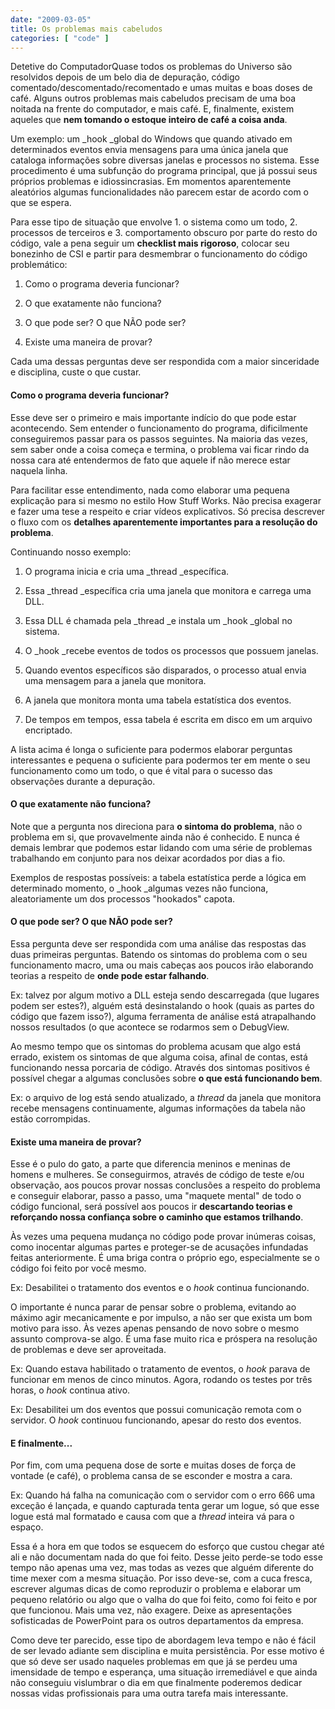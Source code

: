 ```yaml
---
date: "2009-03-05"
title: Os problemas mais cabeludos
categories: [ "code" ]
---
```

Detetive do ComputadorQuase todos os problemas do Universo são resolvidos depois de um belo dia de depuração, código comentado/descomentado/recomentado e umas muitas e boas doses de café. Alguns outros problemas mais cabeludos precisam de uma boa noitada na frente do computador, e mais café. E, finalmente, existem aqueles que **nem tomando o estoque inteiro de café a coisa anda**.

Um exemplo: um _hook _global do Windows que quando ativado em determinados eventos envia mensagens para uma única janela que cataloga informações sobre diversas janelas e processos no sistema. Esse procedimento é uma subfunção do programa principal, que já possui seus próprios problemas e idiossincrasias. Em momentos aparentemente aleatórios algumas funcionalidades não parecem estar de acordo com o que se espera.

Para esse tipo de situação que envolve 1. o sistema como um todo, 2. processos de terceiros e 3. comportamento obscuro por parte do resto do código, vale a pena seguir um **checklist mais rigoroso**, colocar seu bonezinho de CSI e partir para desmembrar o funcionamento do código problemático:

	
  1. Como o programa deveria funcionar?

	
  2. O que exatamente não funciona?

	
  3. O que pode ser? O que NÃO pode ser?

	
  4. Existe uma maneira de provar?

Cada uma dessas perguntas deve ser respondida com a maior sinceridade e disciplina, custe o que custar.

#### Como o programa deveria funcionar?

Esse deve ser o primeiro e mais importante indício do que pode estar acontecendo. Sem entender o funcionamento do programa, dificilmente conseguiremos passar para os passos seguintes. Na maioria das vezes, sem saber onde a coisa começa e termina, o problema vai ficar rindo da nossa cara até entendermos de fato que aquele if não merece estar naquela linha.

Para facilitar esse entendimento, nada como elaborar uma pequena explicação para si mesmo no estilo How Stuff Works. Não precisa exagerar e fazer uma tese a respeito e criar vídeos explicativos. Só precisa descrever o fluxo com os **detalhes aparentemente importantes para a resolução do problema**.

Continuando nosso exemplo:

	
  1. O programa inicia e cria uma _thread _específica.

	
  2. Essa _thread _específica cria uma janela que monitora e carrega uma DLL.

	
  3. Essa DLL é chamada pela _thread _e instala um _hook _global no sistema.

	
  4. O _hook _recebe eventos de todos os processos que possuem janelas.

	
  5. Quando eventos específicos são disparados, o processo atual envia uma mensagem para a janela que monitora.

	
  6. A janela que monitora monta uma tabela estatística dos eventos.

	
  7. De tempos em tempos, essa tabela é escrita em disco em um arquivo encriptado.

A lista acima é longa o suficiente para podermos elaborar perguntas interessantes e pequena o suficiente para podermos ter em mente o seu funcionamento como um todo, o que é vital para o sucesso das observações durante a depuração.

#### O que exatamente não funciona?

Note que a pergunta nos direciona para **o sintoma do problema**, não o problema em si, que provavelmente ainda não é conhecido. E nunca é demais lembrar que podemos estar lidando com uma série de problemas trabalhando em conjunto para nos deixar acordados por dias a fio.

Exemplos de respostas possíveis: a tabela estatística perde a lógica em determinado momento, o _hook _algumas vezes não funciona, aleatoriamente um dos processos "hookados" capota.

#### O que pode ser? O que NÃO pode ser?

Essa pergunta deve ser respondida com uma análise das respostas das duas primeiras perguntas. Batendo os sintomas do problema com o seu funcionamento macro, uma ou mais cabeças aos poucos irão elaborando teorias a respeito de **onde pode estar falhando**.

Ex: talvez por algum motivo a DLL esteja sendo descarregada (que lugares podem ser estes?), alguém está desinstalando o hook (quais as partes do código que fazem isso?), alguma ferramenta de análise está atrapalhando nossos resultados (o que acontece se rodarmos sem o DebugView.

Ao mesmo tempo que os sintomas do problema acusam que algo está errado, existem os sintomas de que alguma coisa, afinal de contas, está funcionando nessa porcaria de código. Através dos sintomas positivos é possível chegar a algumas conclusões sobre **o que está funcionando bem**.

Ex: o arquivo de log está sendo atualizado, a _thread_ da janela que monitora recebe mensagens continuamente, algumas informações da tabela não estão corrompidas.

#### Existe uma maneira de provar?

Esse é o pulo do gato, a parte que diferencia meninos e meninas de homens e mulheres. Se conseguirmos, através de código de teste e/ou observação, aos poucos provar nossas conclusões a respeito do problema e conseguir elaborar, passo a passo, uma "maquete mental" de todo o código funcional, será possível aos poucos ir **descartando teorias e reforçando nossa confiança sobre o caminho que estamos trilhando**.

Às vezes uma pequena mudança no código pode provar inúmeras coisas, como inocentar algumas partes e proteger-se de acusações infundadas feitas anteriormente. É uma briga contra o próprio ego, especialmente se o código foi feito por você mesmo.

Ex: Desabilitei o tratamento dos eventos e o _hook_ continua funcionando.

O importante é nunca parar de pensar sobre o problema, evitando ao máximo agir mecanicamente e por impulso, a não ser que exista um bom motivo para isso. Às vezes apenas pensando de novo sobre o mesmo assunto comprova-se algo. É uma fase muito rica e próspera na resolução de problemas e deve ser aproveitada.

Ex: Quando estava habilitado o tratamento de eventos, o _hook_ parava de funcionar em menos de cinco minutos. Agora, rodando os testes por três horas, o _hook_ continua ativo.

Ex: Desabilitei um dos eventos que possui comunicação remota com o servidor. O _hook_ continuou funcionando, apesar do resto dos eventos.

#### E finalmente...

Por fim, com uma pequena dose de sorte e muitas doses de força de vontade (e café), o problema cansa de se esconder e mostra a cara.

Ex: Quando há falha na comunicação com o servidor com o erro 666 uma exceção é lançada, e quando capturada tenta gerar um logue, só que esse logue está mal formatado e causa com que a _thread_ inteira vá para o espaço.

Essa é a hora em que todos se esquecem do esforço que custou chegar até ali e não documentam nada do que foi feito. Desse jeito perde-se todo esse tempo não apenas uma vez, mas todas as vezes que alguém diferente do time mexer com a mesma situação. Por isso deve-se, com a cuca fresca, escrever algumas dicas de como reproduzir o problema e elaborar um pequeno relatório ou algo que o valha do que foi feito, como foi feito e por que funcionou. Mais uma vez, não exagere. Deixe as apresentações sofisticadas de PowerPoint para os outros departamentos da empresa.

Como deve ter parecido, esse tipo de abordagem leva tempo e não é fácil de ser levado adiante sem disciplina e muita persistência. Por esse motivo é que só deve ser usado naqueles problemas em que já se perdeu uma imensidade de tempo e esperança, uma situação irremediável e que ainda não conseguiu vislumbrar o dia em que finalmente poderemos dedicar nossas vidas profissionais para uma outra tarefa mais interessante.
